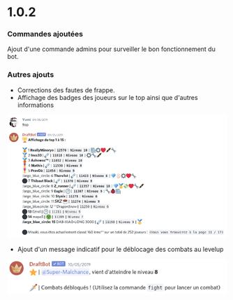 # 1.0.2

### Commandes ajoutées

 Ajout d'une commande admins pour surveiller le bon fonctionnement du bot. 

### Autres ajouts 

* Corrections des fautes de frappe. 
* Affichage des badges des joueurs sur le top ainsi que d'autres informations 

![Notez la sublime présence d'un émoji supprimé par discord :facepalm:](<.gitbook/assets/image (116).png>)

* Ajout d'un message indicatif pour le déblocage des combats au levelup

![Incroyable ! La chance !](<.gitbook/assets/image (117).png>)

